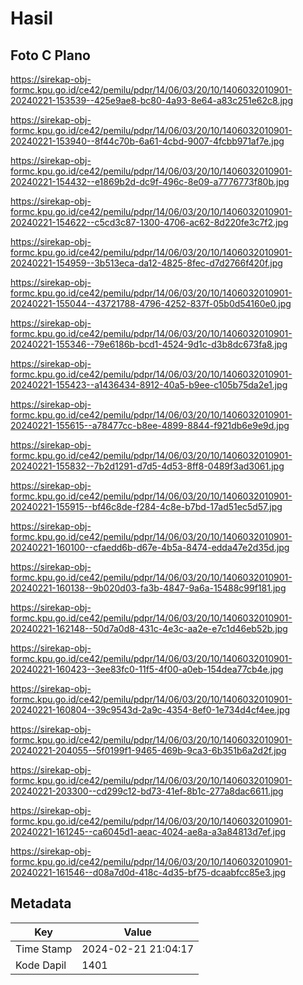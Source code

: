 # Hasil

## Foto C Plano

https://sirekap-obj-formc.kpu.go.id/ce42/pemilu/pdpr/14/06/03/20/10/1406032010901-20240221-153539--425e9ae8-bc80-4a93-8e64-a83c251e62c8.jpg

https://sirekap-obj-formc.kpu.go.id/ce42/pemilu/pdpr/14/06/03/20/10/1406032010901-20240221-153940--8f44c70b-6a61-4cbd-9007-4fcbb971af7e.jpg

https://sirekap-obj-formc.kpu.go.id/ce42/pemilu/pdpr/14/06/03/20/10/1406032010901-20240221-154432--e1869b2d-dc9f-496c-8e09-a7776773f80b.jpg

https://sirekap-obj-formc.kpu.go.id/ce42/pemilu/pdpr/14/06/03/20/10/1406032010901-20240221-154622--c5cd3c87-1300-4706-ac62-8d220fe3c7f2.jpg

https://sirekap-obj-formc.kpu.go.id/ce42/pemilu/pdpr/14/06/03/20/10/1406032010901-20240221-154959--3b513eca-da12-4825-8fec-d7d2766f420f.jpg

https://sirekap-obj-formc.kpu.go.id/ce42/pemilu/pdpr/14/06/03/20/10/1406032010901-20240221-155044--43721788-4796-4252-837f-05b0d54160e0.jpg

https://sirekap-obj-formc.kpu.go.id/ce42/pemilu/pdpr/14/06/03/20/10/1406032010901-20240221-155346--79e6186b-bcd1-4524-9d1c-d3b8dc673fa8.jpg

https://sirekap-obj-formc.kpu.go.id/ce42/pemilu/pdpr/14/06/03/20/10/1406032010901-20240221-155423--a1436434-8912-40a5-b9ee-c105b75da2e1.jpg

https://sirekap-obj-formc.kpu.go.id/ce42/pemilu/pdpr/14/06/03/20/10/1406032010901-20240221-155615--a78477cc-b8ee-4899-8844-f921db6e9e9d.jpg

https://sirekap-obj-formc.kpu.go.id/ce42/pemilu/pdpr/14/06/03/20/10/1406032010901-20240221-155832--7b2d1291-d7d5-4d53-8ff8-0489f3ad3061.jpg

https://sirekap-obj-formc.kpu.go.id/ce42/pemilu/pdpr/14/06/03/20/10/1406032010901-20240221-155915--bf46c8de-f284-4c8e-b7bd-17ad51ec5d57.jpg

https://sirekap-obj-formc.kpu.go.id/ce42/pemilu/pdpr/14/06/03/20/10/1406032010901-20240221-160100--cfaedd6b-d67e-4b5a-8474-edda47e2d35d.jpg

https://sirekap-obj-formc.kpu.go.id/ce42/pemilu/pdpr/14/06/03/20/10/1406032010901-20240221-160138--9b020d03-fa3b-4847-9a6a-15488c99f181.jpg

https://sirekap-obj-formc.kpu.go.id/ce42/pemilu/pdpr/14/06/03/20/10/1406032010901-20240221-162148--50d7a0d8-431c-4e3c-aa2e-e7c1d46eb52b.jpg

https://sirekap-obj-formc.kpu.go.id/ce42/pemilu/pdpr/14/06/03/20/10/1406032010901-20240221-160423--3ee83fc0-11f5-4f00-a0eb-154dea77cb4e.jpg

https://sirekap-obj-formc.kpu.go.id/ce42/pemilu/pdpr/14/06/03/20/10/1406032010901-20240221-160804--39c9543d-2a9c-4354-8ef0-1e734d4cf4ee.jpg

https://sirekap-obj-formc.kpu.go.id/ce42/pemilu/pdpr/14/06/03/20/10/1406032010901-20240221-204055--5f0199f1-9465-469b-9ca3-6b351b6a2d2f.jpg

https://sirekap-obj-formc.kpu.go.id/ce42/pemilu/pdpr/14/06/03/20/10/1406032010901-20240221-203300--cd299c12-bd73-41ef-8b1c-277a8dac6611.jpg

https://sirekap-obj-formc.kpu.go.id/ce42/pemilu/pdpr/14/06/03/20/10/1406032010901-20240221-161245--ca6045d1-aeac-4024-ae8a-a3a84813d7ef.jpg

https://sirekap-obj-formc.kpu.go.id/ce42/pemilu/pdpr/14/06/03/20/10/1406032010901-20240221-161546--d08a7d0d-418c-4d35-bf75-dcaabfcc85e3.jpg


## Metadata

| Key        | Value               |
| ---------- | ------------------- |
| Time Stamp | 2024-02-21 21:04:17 |
| Kode Dapil | 1401                |



